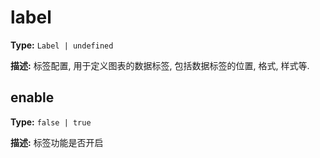 # label

**Type:** `Label | undefined`

**描述:**
标签配置, 用于定义图表的数据标签, 包括数据标签的位置, 格式, 样式等.


## enable

**Type:** `false | true`

**描述:**
标签功能是否开启

